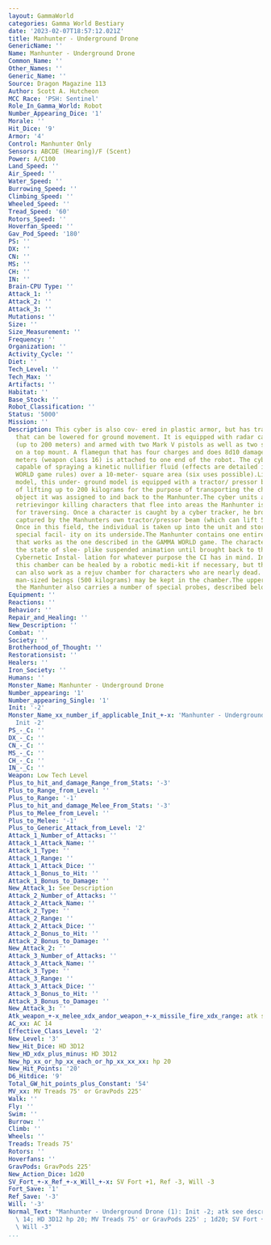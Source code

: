 ```yaml
---
layout: GammaWorld
categories: Gamma World Bestiary
date: '2023-02-07T18:57:12.021Z'
title: Manhunter - Underground Drone
GenericName: ''
Name: Manhunter - Underground Drone
Common_Name: ''
Other_Names: ''
Generic_Name: ''
Source: Dragon Magazine 113
Author: Scott A. Hutcheon
MCC Race: 'PSH: Sentinel'
Role_In_Gamma_World: Robot
Number_Appearing_Dice: '1'
Morale: ''
Hit_Dice: '9'
Armor: '4'
Control: Manhunter Only
Sensors: ABCDE (Hearing)/F (Scent)
Power: A/C100
Land_Speed: ''
Air_Speed: ''
Water_Speed: ''
Burrowing_Speed: ''
Climbing_Speed: ''
Wheeled_Speed: ''
Tread_Speed: '60'
Rotors_Speed: ''
Hoverfan_Speed: ''
Gav_Pod_Speed: '180'
PS: ''
DX: ''
CN: ''
MS: ''
CH: ''
IN: ''
Brain-CPU Type: ''
Attack_1: ''
Attack_2: ''
Attack_3: ''
Mutations: ''
Size: ''
Size_Measurement: ''
Frequency: ''
Organization: ''
Activity_Cycle: ''
Diet: ''
Tech_Level: ''
Tech_Max: ''
Artifacts: ''
Habitat: ''
Base_Stock: ''
Robot_Classification: ''
Status: '5000'
Mission: ''
Description: This cyber is also cov- ered in plastic armor, but has tracked rollers
  that can be lowered for ground movement. It is equipped with radar capa- bilities
  (up to 200 meters) and armed with two Mark V pistols as well as two stun rifles
  on a top mount. A flamegun that has four charges and does 8d10 damage out to 10
  meters (weapon class 16) is attached to one end of the robot. The cyber is also
  capable of spraying a kinetic nullifier fluid (effects are detailed in the GAMMA
  WORLD game rules) over a 10-meter- square area (six uses possible).Like the underwater
  model, this under- ground model is equipped with a tractor/ pressor beam capable
  of lifting up to 200 kilograms for the purpose of transporting the character or
  object it was assigned to ind back to the Manhunter.The cyber units are used for
  retrievingor killing characters that flee into areas the Manhunter is not suited
  for traversing. Once a character is caught by a cyber tracker, he brought back and
  captured by the Manhunters own tractor/pressor beam (which can lift 500 kilograms).
  Once in this field, the individual is taken up into the unit and stored in a very
  special facil- ity on its underside.The Manhunter contains one entire stasis chamber
  that works as the one described in the GAMMA WORLD game. The character is kept in
  the state of slee- plike suspended animation until brought back to the commanding
  Cybernetic Instal- lation for whatever purpose the CI has in mind. Individuals in
  this chamber can be healed by a robotic medi-kit if necessary, but the stasis chamber
  can also work as a rejuv chamber for characters who are nearly dead. Up to four
  man-sized beings (500 kilograms) may be kept in the chamber.The upper surface of
  the Manhunter also carries a number of special probes, described below.
Equipment: ''
Reactions: ''
Behavior: ''
Repair_and_Healing: ''
New_Description: ''
Combat: ''
Society: ''
Brotherhood_of_Thought: ''
Restorationsist: ''
Healers: ''
Iron_Society: ''
Humans: ''
Monster_Name: Manhunter - Underground Drone
Number_appearing: '1'
Number_appearing_Single: '1'
Init: '-2'
Monster_Name_xx_number_if_applicable_Init_+-x: 'Manhunter - Underground Drone (1):
  Init -2'
PS_-_C: ''
DX_-_C: ''
CN_-_C: ''
MS_-_C: ''
CH_-_C: ''
IN_-_C: ''
Weapon: Low Tech Level
Plus_to_hit_and_damage_Range_from_Stats: '-3'
Plus_to_Range_from_Level: ''
Plus_to_Range: '-1'
Plus_to_hit_and_damage_Melee_From_Stats: '-3'
Plus_to_Melee_from_Level: ''
Plus_to_Melee: '-1'
Plus_to_Generic_Attack_from_Level: '2'
Attack_1_Number_of_Attacks: ''
Attack_1_Attack_Name: ''
Attack_1_Type: ''
Attack_1_Range: ''
Attack_1_Attack_Dice: ''
Attack_1_Bonus_to_Hit: ''
Attack_1_Bonus_to_Damage: ''
New_Attack_1: See Description
Attack_2_Number_of_Attacks: ''
Attack_2_Attack_Name: ''
Attack_2_Type: ''
Attack_2_Range: ''
Attack_2_Attack_Dice: ''
Attack_2_Bonus_to_Hit: ''
Attack_2_Bonus_to_Damage: ''
New_Attack_2: ''
Attack_3_Number_of_Attacks: ''
Attack_3_Attack_Name: ''
Attack_3_Type: ''
Attack_3_Range: ''
Attack_3_Attack_Dice: ''
Attack_3_Bonus_to_Hit: ''
Attack_3_Bonus_to_Damage: ''
New_Attack_3: ''
Atk_weapon_+-x_melee_xdx_andor_weapon_+-x_missile_fire_xdx_range: atk see description
AC_xx: AC 14
Effective_Class_Level: '2'
New_Level: '3'
New_Hit_Dice: HD 3D12
New_HD_xdx_plus_minus: HD 3D12
New_hp_xx_or_hp_xx_each_or_hp_xx_xx_xx: hp 20
New_Hit_Points: '20'
D6_Hitdice: '9'
Total_GW_hit_points_plus_Constant: '54'
MV_xx: MV Treads 75' or GravPods 225'
Walk: ''
Fly: ''
Swim: ''
Burrow: ''
Climb: ''
Wheels: ''
Treads: Treads 75'
Rotors: ''
Hoverfans: ''
GravPods: GravPods 225'
New_Action_Dice: 1d20
SV_Fort_+-x_Ref_+-x_Will_+-x: SV Fort +1, Ref -3, Will -3
Fort_Save: '1'
Ref_Save: '-3'
Will: '-3'
Normal_Text: "Manhunter - Underground Drone (1): Init -2; atk see description; AC\
  \ 14; HD 3D12 hp 20; MV Treads 75' or GravPods 225' ; 1d20; SV Fort +1, Ref -3,\
  \ Will -3"
...
```

